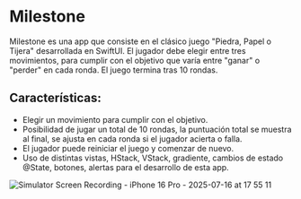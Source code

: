 # Milestone
Milestone es una app que consiste en el clásico juego "Piedra, Papel o Tijera" desarrollada en SwiftUI. El jugador debe elegir entre tres movimientos,  para cumplir con el objetivo que varía entre "ganar" o "perder" en cada ronda. El juego termina tras 10 rondas.

## Características: 
- Elegir un movimiento para cumplir con el objetivo.
- Posibilidad de jugar un total de 10 rondas, la puntuación total se muestra al final, se ajusta en cada ronda si el jugador acierta o falla.
- El jugador puede reiniciar el juego y comenzar de nuevo.
- Uso de distintas vistas, HStack, VStack, gradiente, cambios de estado @State, botones, alertas para el desarrollo de esta app.
  
![Simulator Screen Recording - iPhone 16 Pro - 2025-07-16 at 17 55 11](https://github.com/user-attachments/assets/e27872f2-b291-4d52-bd01-02429c073109)
